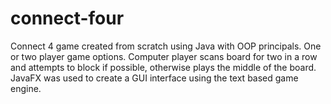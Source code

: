# connect-four

Connect 4 game created from scratch using Java with OOP principals. One or two player game options. Computer player scans board for two in a row and attempts to block if possible, otherwise plays the middle of the board. JavaFX was used to create a GUI interface using the text based game engine.
